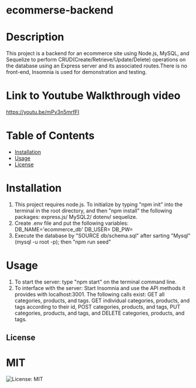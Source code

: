 # ecommerse-backend

# Description
This project is a backend for an ecommerce site using Node.js, MySQL, and Sequelize to perform CRUD(Create/Retrieve/Update/Delete) operations on the database using an Express server and its associated routes.There is no front-end, Insomnia is used for demonstration and testing.

# Link to Youtube Walkthrough video
https://youtu.be/mPv3n5mrfFI

# Table of Contents
* [Installation](#installation)
* [Usage](#usage)
* [License](#license)

# Installation
1. This project requires node.js. 
   To initialize by typing "npm init" into the terminal in the root directory, and then "npm install" the following packages: express.js/ MySQL2/ dotenv/ sequelize.
2. Create .env file and put the following variables:
   DB_NAME='ecommerce_db'
   DB_USER=
   DB_PW=
3. Execute the database by "SOURCE db/schema.sql"  after sarting "Mysql" (mysql -u root -p); then "npm run seed"
 

# Usage
1. To start the server: type "npm start" on the terminal command line.
2. To interface with the server: Start Insomnia and use the API methods it provides with localhost:3001. 
The following calls exist: GET all categories, products, and tags. GET individual categories, products, and tags according to their id, POST categories, products, and tags, PUT categories, products, and tags, and DELETE categories, products, and tags.

## License
  # MIT
  ![License: MIT](https://img.shields.io/badge/License-MIT-yellow.svg)

